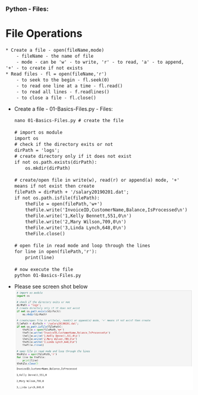### Python - Files:
 # File Operations
    * Create a file - open(fileName,mode)
        - fileName - the name of file
        - mode - can be 'w' - to write, 'r' - to read, 'a' - to append, '+' - to create if not exists
    * Read files - fl = open(fileName,'r')
        - to seek to the begin - fl.seek(0)
        - to read one line at a time - fl.read()
        - to read all lines - f.readlines()
        - to close a file - fl.close()
    
 * Create a file - 01-Basics-Files.py - Files:
    
    ```
    nano 01-Basics-Files.py # create the file
    
    # import os module
    import os
    # check if the directory exits or not
    dirPath = 'logs';
    # create directory only if it does not exist
    if not os.path.exists(dirPath):
        os.mkdir(dirPath)

    # create/open file in write(w), read(r) or append(a) mode, '+' means if not exist then create
    filePath = dirPath + '/salary20190201.dat';
    if not os.path.isfile(filePath):
        theFile = open(filePath,'w+')
        theFile.write('InvoiceID,CustomerName,Balance,IsProcessed\n')
        theFile.write('1,Kelly Bennett,551,0\n')
        theFile.write('2,Mary Wilson,709,0\n')
        theFile.write('3,Linda Lynch,648,0\n')
        theFile.close()

    # open file in read mode and loop through the lines
    for line in open(filePath,'r'):
        print(line)

    # now execute the file 
    python 01-Basics-Files.py
    
    ```
  * Please see screen shot below
        ![Python Basics Files](../images/001-007-Basics-Files.png)